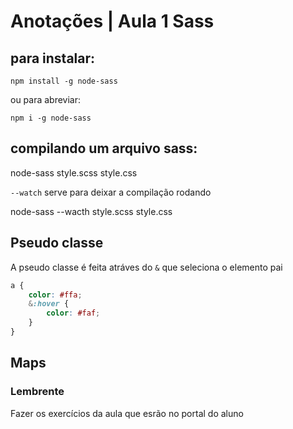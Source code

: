 # Anotações | Aula 1 Sass

## para instalar:
```
npm install -g node-sass
```
ou para abreviar: 
```
npm i -g node-sass
```

## compilando um arquivo sass:
node-sass style.scss style.css

``--watch`` serve para deixar a compilação rodando

node-sass --wacth style.scss style.css


## Pseudo classe

A pseudo classe é feita atráves do `&` que seleciona o elemento pai
``` css
a {
    color: #ffa;
    &:hover {
        color: #faf;
    }
}
```

## Maps

### Lembrente
Fazer os exercícios da aula que esrão no portal do aluno